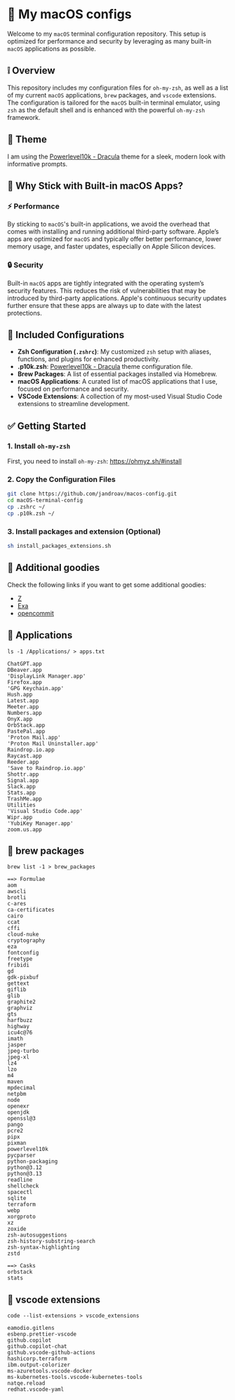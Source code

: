 # :green_apple: My macOS configs

Welcome to my `macOS` terminal configuration repository. This setup is optimized for performance and security by leveraging as many built-in `macOS` applications as possible.

## :grey_exclamation: Overview

This repository includes my configuration files for `oh-my-zsh`, as well as a list of my current `macOS` applications, `brew` packages, and `vscode` extensions. The configuration is tailored for the `macOS` built-in terminal emulator, using `zsh` as the default shell and is enhanced with the powerful `oh-my-zsh` framework.

## :nail_care: Theme

I am using the [Powerlevel10k - Dracula](https://draculatheme.com/powerlevel10k) theme for a sleek, modern look with informative prompts.

## :eyes: Why Stick with Built-in macOS Apps?

### :zap: Performance

By sticking to `macOS`'s built-in applications, we avoid the overhead that comes with installing and running additional third-party software. Apple’s apps are optimized for `macOS` and typically offer better performance, lower memory usage, and faster updates, especially on Apple Silicon devices.

### :lock: Security

Built-in `macOS` apps are tightly integrated with the operating system’s security features. This reduces the risk of vulnerabilities that may be introduced by third-party applications. Apple's continuous security updates further ensure that these apps are always up to date with the latest protections.

## :wrench: Included Configurations

- **Zsh Configuration (`.zshrc`)**: My customized `zsh` setup with aliases, functions, and plugins for enhanced productivity.
- **.p10k.zsh**: [Powerlevel10k - Dracula](https://draculatheme.com/powerlevel10k) theme configuration file.
- **Brew Packages**: A list of essential packages installed via Homebrew.
- **macOS Applications**: A curated list of macOS applications that I use, focused on performance and security.
- **VSCode Extensions**: A collection of my most-used Visual Studio Code extensions to streamline development.

## :white_check_mark: Getting Started

### 1. Install `oh-my-zsh`

First, you need to install `oh-my-zsh`: https://ohmyz.sh/#install

### 2. Copy the Configuration Files

```bash
git clone https://github.com/jandroav/macos-config.git
cd macOS-terminal-config
cp .zshrc ~/
cp .p10k.zsh ~/
```

### 3. Install packages and extension (Optional)

```bash
sh install_packages_extensions.sh
```

## :dango: Additional goodies

Check the following links if you want to get some additional goodies:

* [Z](https://github.com/jethrokuan/z)
* [Exa](https://the.exa.website)
* [opencommit](https://github.com/di-sukharev/opencommit)

## :floppy_disk: Applications

`ls -1 /Applications/ > apps.txt`

```
ChatGPT.app
DBeaver.app
'DisplayLink Manager.app'
Firefox.app
'GPG Keychain.app'
Hush.app
Latest.app
Meeter.app
Numbers.app
OnyX.app
OrbStack.app
PastePal.app
'Proton Mail.app'
'Proton Mail Uninstaller.app'
Raindrop.io.app
Raycast.app
Reeder.app
'Save to Raindrop.io.app'
Shottr.app
Signal.app
Slack.app
Stats.app
TrashMe.app
Utilities
'Visual Studio Code.app'
Wipr.app
'YubiKey Manager.app'
zoom.us.app
```

## :beers: brew packages

`brew list -1 > brew_packages`

```
==> Formulae
aom
awscli
brotli
c-ares
ca-certificates
cairo
ccat
cffi
cloud-nuke
cryptography
eza
fontconfig
freetype
fribidi
gd
gdk-pixbuf
gettext
giflib
glib
graphite2
graphviz
gts
harfbuzz
highway
icu4c@76
imath
jasper
jpeg-turbo
jpeg-xl
lz4
lzo
m4
maven
mpdecimal
netpbm
node
openexr
openjdk
openssl@3
pango
pcre2
pipx
pixman
powerlevel10k
pycparser
python-packaging
python@3.12
python@3.13
readline
shellcheck
spacectl
sqlite
terraform
webp
xorgproto
xz
zoxide
zsh-autosuggestions
zsh-history-substring-search
zsh-syntax-highlighting
zstd

==> Casks
orbstack
stats
```

## :nut_and_bolt: vscode extensions

`code --list-extensions > vscode_extensions`

```
eamodio.gitlens
esbenp.prettier-vscode
github.copilot
github.copilot-chat
github.vscode-github-actions
hashicorp.terraform
ibm.output-colorizer
ms-azuretools.vscode-docker
ms-kubernetes-tools.vscode-kubernetes-tools
natqe.reload
redhat.vscode-yaml
```
